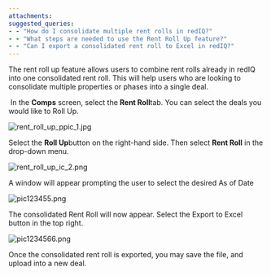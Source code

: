 ```yaml
---
attachments: 
suggested_queries:
- - "How do I consolidate multiple rent rolls in redIQ?"
- - "What steps are needed to use the Rent Roll Up feature?"
- - "Can I export a consolidated rent roll to Excel in redIQ?"
---
```

The rent roll up feature allows users to combine rent rolls already in redIQ into one consolidated rent roll. This will help users who are looking to consolidate multiple properties or phases into a single deal.

 In the **Comps** screen, select the **Rent Roll**tab. You can select the deals you would like to Roll Up.

![rent_roll_up_ppic_1.jpg](https://rediq.zendesk.com/hc/article_attachments/360052241572/rent_roll_up_ppic_1.jpg)

Select the **Roll Up**button on the right-hand side. Then select **Rent Roll** in the drop-down menu.

![rent_roll_up_ic_2.png](https://rediq.zendesk.com/hc/article_attachments/360052363091/rent_roll_up_ic_2.png)

A window will appear prompting the user to select the desired As of Date

![pic123455.png](https://rediq.zendesk.com/hc/article_attachments/360052241932/pic123455.png)

The consolidated Rent Roll will now appear. Select the Export to Excel button in the top right.

![pic1234566.png](https://rediq.zendesk.com/hc/article_attachments/360052363571/pic1234566.png)

Once the consolidated rent roll is exported, you may save the file, and upload into a new deal.